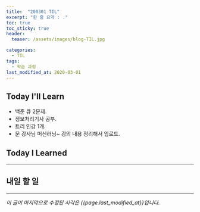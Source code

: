 ```yaml
---
title:  "200301 TIL"
excerpt: "한 줄 요약 : ."
toc: true
toc_sticky: true
header:
  teaser: /assets/images/blog-TIL.jpg

categories:
  - TIL
tags:
  - 학습 과정
last_modified_at: 2020-03-01
---
```




## Today I'll Learn


* 백준 큐 2문제.
* 정보처리기사 공부.
* 트리 인강 1개.
* 문 강사님 머신러닝~ 강의 내용 정리해서 업로드.



## Today I Learned
---

> 

## 내일 할 일
---





*이 글이 마지막으로 수정된 시각은 {{page.last_modified_at}}입니다.*